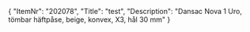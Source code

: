 {
  "ItemNr": "202078",
  "Title": "test",
  "Description": "Dansac Nova 1 Uro, tömbar häftpåse, beige, konvex, X3, hål 30 mm"
}